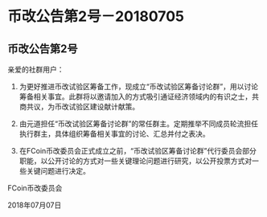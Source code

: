 # 币改公告第2号－20180705

## 币改公告第2号

亲爱的社群用户：

1. 为更好推进币改试验区筹备工作，现成立“币改试验区筹备讨论群”，用以讨论筹备相关事宜。此群将以邀请加入的方式吸引通证经济领域内的有识之士，共商共议，为币改试验区建设献计献策。

2. 由元道担任“币改试验区筹备讨论群”的常任群主。定期推举不同成员轮流担任执行群主，具体组织筹备相关事宜的讨论、汇总并付之表决。

3. 在FCoin币改委员会正式成立之前，“币改试验区筹备讨论群”代行委员会部分职能，以公开讨论的方式对一些关键理论问题进行研究，以公开投票方式对一些关键问题进行决定。

FCoin币改委员会

2018年07月07日
